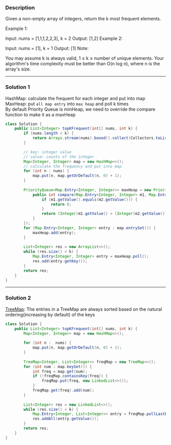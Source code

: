 ### **Description** ###
Given a non-empty array of integers, return the k most frequent elements.

Example 1:

Input: nums = [1,1,1,2,2,3], k = 2
Output: [1,2]
Example 2:

Input: nums = [1], k = 1
Output: [1]
Note:

You may assume k is always valid, 1 ≤ k ≤ number of unique elements.
Your algorithm's time complexity must be better than O(n log n), where n is the array's size.

---
### **Solution 1** ###
HashMap: calculate the frequent for each integer and put into map  
MaxHeap: put `all map entry` into `max heap` and poll k times  
By default Priority Queue is minHeap, we need to override the compare function to make it as a maxHeap  
```java
class Solution {
    public List<Integer> topKFrequent(int[] nums, int k) {
        if (nums.length < k) {
            return Arrays.stream(nums).boxed().collect(Collectors.toList());
        }

        // key: integer value
        // value: counts of the integer
        Map<Integer, Integer> map = new HashMap<>();
        // calculate the frequency and put into map
        for (int n : nums) {
            map.put(n, map.getOrDefault(n, 0) + 1);
        }
        
        PriorityQueue<Map.Entry<Integer, Integer>> maxHeap = new PriorityQueue<Map.Entry<Integer, Integer>>(new Comparator<Map.Entry<Integer, Integer>>(){
            public int compare(Map.Entry<Integer, Integer> m1, Map.Entry<Integer, Integer> m2) {
                if (m1.getValue().equals(m2.getValue())) {
                    return 0;
                }
                return (Integer)m1.getValue() > (Integer)m2.getValue() ? -1 : 1;
            }
        });
        for (Map.Entry<Integer, Integer> entry : map.entrySet()) {
            maxHeap.add(entry);
        }
        
        List<Integer> res = new ArrayList<>();
        while (res.size() < k) {
            Map.Entry<Integer, Integer> entry = maxHeap.poll();
            res.add(entry.getKey());
        }
        return res;
    }
}
```
---
### **Solution 2** ###
[TreeMap](https://www.callicoder.com/java-treemap/): The entries in a TreeMap are always sorted based on the natural ordering(increasing by default) of the keys
```java
class Solution {
    public List<Integer> topKFrequent(int[] nums, int k) {
        Map<Integer, Integer> map = new HashMap<>();
        
        for (int n :  nums) {
            map.put(n, map.getOrDefault(n, 0) + 1);
        }
        
        TreeMap<Integer, List<Integer>> freqMap = new TreeMap<>();
        for (int num : map.keySet()) {
            int freq = map.get(num);
            if (!freqMap.containsKey(freq)) {
                freqMap.put(freq, new LinkedList<>());
            }
            freqMap.get(freq).add(num);
        }
        
        List<Integer> res = new LinkedList<>();
        while (res.size() < k) {
            Map.Entry<Integer, List<Integer>> entry = freqMap.pollLastEntry();
            res.addAll(entry.getValue());
        }
        return res;
    }
}
```

